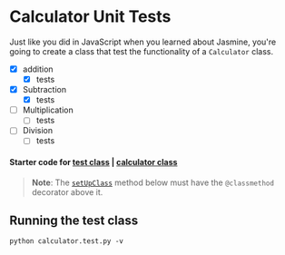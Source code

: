 # Calculator Unit Tests

Just like you did in JavaScript when you learned about Jasmine, you're going to create a class that test the functionality of a `Calculator` class.

- [x] addition
  - [x] tests
- [x] Subtraction
  - [x] tests
- [ ] Multiplication
  - [ ] tests
- [ ] Division
  - [ ] tests

#### Starter code for [test class](sample/calculator.test.py) | [calculator class](sample/calculator.py)
> **Note**: The [`setUpClass`](https://docs.python.org/3.6/library/unittest.html#unittest.TestCase.setUpClass) method below must have the `@classmethod` decorator above it. 

## Running the test class

```
python calculator.test.py -v
```